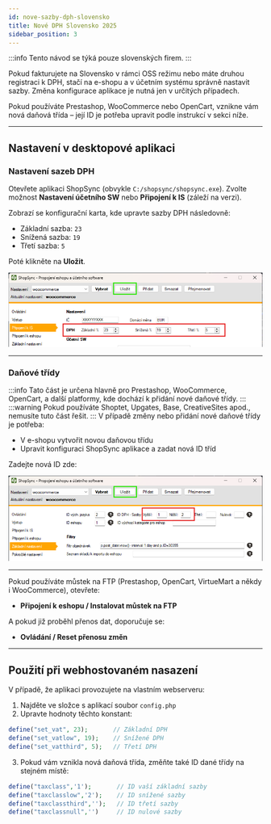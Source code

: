 ```yaml
---
id: nove-sazby-dph-slovensko
title: Nové DPH Slovensko 2025
sidebar_position: 3
---
```

:::info Tento návod se týká pouze slovenských firem.
:::

Pokud fakturujete na Slovensko v rámci OSS režimu nebo máte druhou registraci k DPH, stačí na e-shopu a v účetním systému správně nastavit sazby. Změna konfigurace aplikace je nutná jen v určitých případech.

Pokud používáte Prestashop, WooCommerce nebo OpenCart, vznikne vám nová daňová třída – její ID je potřeba upravit podle instrukcí v sekci níže.

---

## Nastavení v desktopové aplikaci

### Nastavení sazeb DPH

Otevřete aplikaci ShopSync (obvykle `C:/shopsync/shopsync.exe`).
Zvolte možnost **Nastavení účetního SW** nebo **Připojení k IS** (záleží na verzi).

Zobrazí se konfigurační karta, kde upravte sazby DPH následovně:

- Základní sazba: `23`
- Snížená sazba: `19`
- Třetí sazba: `5`

Poté klikněte na **Uložit**.

![](assets/dph1.png)

---

### Daňové třídy

:::info Tato část je určena hlavně pro Prestashop, WooCommerce, OpenCart, a další platformy, kde dochází k přidání nové daňové třídy.
:::
:::warning Pokud používáte Shoptet, Upgates, Base, CreativeSites apod., nemusíte tuto část řešit.
:::
V případě změny nebo přidání nové daňové třídy je potřeba:

- V e-shopu vytvořit novou daňovou třídu
- Upravit konfiguraci ShopSync aplikace a zadat nová ID tříd

Zadejte nová ID zde:

![](assets/dph2.png)



---

Pokud používáte můstek na FTP (Prestashop, OpenCart, VirtueMart a někdy i WooCommerce), otevřete:

- **Připojení k eshopu / Instalovat můstek na FTP**

A pokud již proběhl přenos dat, doporučuje se:

- **Ovládání / Reset přenosu změn**

---

## Použití při webhostovaném nasazení

V případě, že aplikaci provozujete na vlastním webserveru:

1. Najděte ve složce s aplikací soubor `config.php`
2. Upravte hodnoty těchto konstant:

```php
define("set_vat", 23);       // Základní DPH
define("set_vatlow", 19);    // Snížené DPH
define("set_vatthird", 5);   // Třetí DPH
```

3. Pokud vám vznikla nová daňová třída, změňte také ID dané třídy na stejném místě:

```php
define("taxclass",'1');       // ID vaší základní sazby
define("taxclasslow",'2');    // ID snížené sazby
define("taxclassthird",'');   // ID třetí sazby
define("taxclassnull",'')     // ID nulové sazby
```